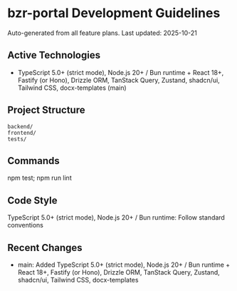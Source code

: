 ﻿# bzr-portal Development Guidelines

Auto-generated from all feature plans. Last updated: 2025-10-21

## Active Technologies
- TypeScript 5.0+ (strict mode), Node.js 20+ / Bun runtime + React 18+, Fastify (or Hono), Drizzle ORM, TanStack Query, Zustand, shadcn/ui, Tailwind CSS, docx-templates (main)

## Project Structure
```
backend/
frontend/
tests/
```

## Commands
npm test; npm run lint

## Code Style
TypeScript 5.0+ (strict mode), Node.js 20+ / Bun runtime: Follow standard conventions

## Recent Changes
- main: Added TypeScript 5.0+ (strict mode), Node.js 20+ / Bun runtime + React 18+, Fastify (or Hono), Drizzle ORM, TanStack Query, Zustand, shadcn/ui, Tailwind CSS, docx-templates

<!-- MANUAL ADDITIONS START -->
<!-- MANUAL ADDITIONS END -->
